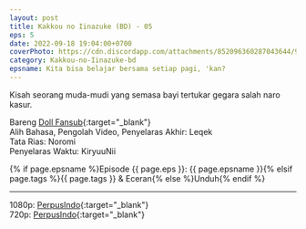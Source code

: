 ```yaml
---
layout: post
title: Kakkou no Iinazuke (BD) - 05
eps: 5
date: 2022-09-18 19:04:00+0700
coverPhoto: https://cdn.discordapp.com/attachments/852096360287043644/991700370826989608/unknown.png
category: Kakkou-no-Iinazuke-bd
epsname: Kita bisa belajar bersama setiap pagi, 'kan?
---
```


Kisah seorang muda-mudi yang semasa bayi tertukar gegara salah naro kasur.

Bareng [Doll Fansub](https://www.perpusindo.info/user/Leqek){:target="_blank"}
<br>
Alih Bahasa, Pengolah Video, Penyelaras Akhir: Leqek
<br>
Tata Rias: Noromi
<br>
Penyelaras Waktu: KiryuuNii

{% if page.epsname %}Episode {{ page.eps }}: {{ page.epsname }}{% elsif page.tags %}{{ page.tags }} & Eceran{% else %}Unduh{% endif %}

---
1080p: [PerpusIndo](https://www.perpusindo.info/berkas/D94D9bIV){:target="_blank"}<br>
720p: [PerpusIndo](https://www.perpusindo.info/berkas/nNfH8jLm){:target="_blank"}
